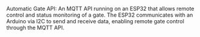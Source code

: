 Automatic Gate API: An MQTT API running on an ESP32 that allows remote control and status monitoring of a gate. The ESP32 communicates with an Arduino via I2C to send and receive data, enabling remote gate control through the MQTT API.
